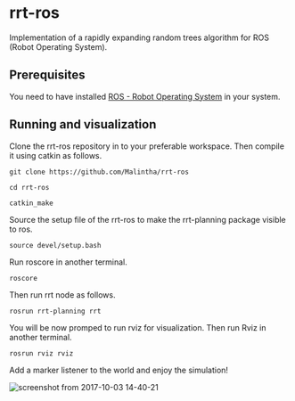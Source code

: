 # rrt-ros
Implementation of a rapidly expanding random trees algorithm for ROS (Robot Operating System).

## Prerequisites
You need to have installed [ROS - Robot Operating System](http://www.ros.org/) in your system.

## Running and visualization
Clone the rrt-ros repository in to your preferable workspace. Then compile it using catkin as follows.

`git clone https://github.com/Malintha/rrt-ros` 

`cd rrt-ros`

`catkin_make`

Source the setup file of the rrt-ros to make the rrt-planning package visible to ros.

`source devel/setup.bash` 

Run roscore in another terminal.

`roscore`

Then run rrt node as follows.

`rosrun rrt-planning rrt`

You will be now promped to run rviz for visualization. Then run Rviz in another terminal.

`rosrun rviz rviz`

Add a marker listener to the world and enjoy the simulation!

![screenshot from 2017-10-03 14-40-21](https://user-images.githubusercontent.com/3253761/31142612-cf1bb6a2-a848-11e7-8dbe-23b005accf1e.png)
